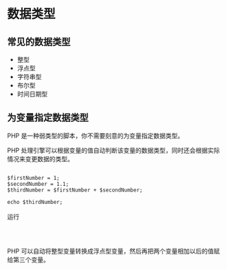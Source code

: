 # 数据类型

## 常见的数据类型

- 整型
- 浮点型
- 字符串型
- 布尔型
- 时间日期型

## 为变量指定数据类型

PHP 是一种弱类型的脚本，你不需要刻意的为变量指定数据类型。

PHP 处理引擎可以根据变量的值自动判断该变量的数据类型，同时还会根据实际情况来变更数据的类型。

<pre x-data>
<code class="language-PHP"  x-ref="code">
$firstNumber = 1;
$secondNumber = 1.1;
$thirdNumber = $firstNumber + $secondNumber;

echo $thirdNumber;</code>
<div class="flex justify-end">
<div class="btn" x-on:click="$store.runner_result=window.runner($refs.code.innerHTML)">运行</div>
</div></pre>

<pre x-data x-show="$store.runner_result != ''">
<code x-html="$store.runner_result" class="mt-2"></code>
</pre>

PHP 可以自动将整型变量转换成浮点型变量，然后再把两个变量相加以后的值赋给第三个变量。

<script>
window.document.addEventListener('alpine:init', () => {
    Alpine.store('runner_result', '')
})

window.Alpine.start()
</script>
